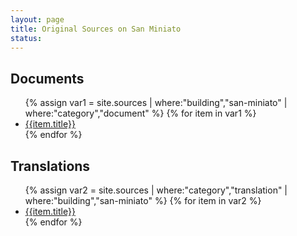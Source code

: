 ```yaml
---
layout: page
title: Original Sources on San Miniato
status: 
---
```


<div class="encyclopedia">
<article>
<h2><span class="icon fa-file-text"></span> Documents</h2>
<ul>
{% assign var1 = site.sources | where:"building","san-miniato" | where:"category","document" %}
{% for item in var1 %}
  <li><a href="{{ item.url | absolute_url }}">{{item.title}}</a></li>
{% endfor %}
</ul>
</article>

<article>
<h2><span class="icon fa-globe"></span> Translations</h2>
<ul>
{% assign var2 = site.sources | where:"category","translation" | where:"building","san-miniato" %}
{% for item in var2 %}
  <li><a href="{{ item.url | absolute_url }}">{{item.title}}</a></li>
{% endfor %}
</ul>
</article>
</div>

